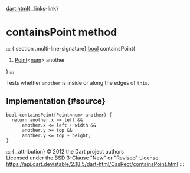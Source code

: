 [dart:html](../../dart-html/dart-html-library){._links-link}

containsPoint method
====================

::: {.section .multi-line-signature}
[bool](../../dart-core/bool-class) containsPoint(

1.  [Point](../../dart-math/point-class)\<[num](../../dart-core/num-class)\>
    another

)
:::

Tests whether `another` is inside or along the edges of `this`.

Implementation {#source}
--------------

``` {.language-dart data-language="dart"}
bool containsPoint(Point<num> another) {
  return another.x >= left &&
      another.x <= left + width &&
      another.y >= top &&
      another.y <= top + height;
}
```

::: {._attribution}
© 2012 the Dart project authors\
Licensed under the BSD 3-Clause \"New\" or \"Revised\" License.\
<https://api.dart.dev/stable/2.18.5/dart-html/CssRect/containsPoint.html>
:::
